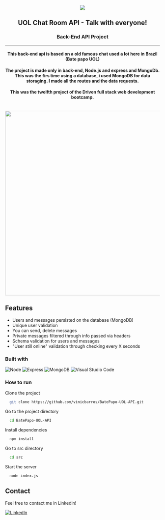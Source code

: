 <div align="center">
    <img src="https://i.imgur.com/OE6dzTB.png">
</div>
<!-- <hr> -->
<div align=center>
  <h2 align=center>UOL Chat Room API - Talk with everyone!</h2>
  <h3 align=center>Back-End API Project</h3>
  <hr>
  <div align=center>
     <h4>This back-end api is based on a old famous chat used a lot here in Brazil (Bate papo UOL)</h4>
     <h4>The project is made only in back-end, Node.js and express and MongoDb. This was the firs time using a database, i used 
     MongoDB for data storaging. I made all the routes and the data requests.</h4>
     <h4>This was the twelfth project of the Driven full stack web development bootcamp.</h4>
</div>
<br>
    <img style="height:600px" src="https://i.imgur.com/QP0enz8.gif">
<br>
</div>

## Features

- Users and messages persisted on the database (MongoDB)
- Unique user validation
- You can send, delete messages
- Private messages filtered through info passed via headers
- Schema validation for users and messages
- "User still online" validation through checking every X seconds

 ### Built with

![Node](https://img.shields.io/badge/Node.js-339933?style=for-the-badge&logo=nodedotjs&logoColor=white)
![Express](https://img.shields.io/badge/Express.js-000000?style=for-the-badge&logo=express&logoColor=white)
![MongoDB](https://img.shields.io/badge/MongoDB-4EA94B?style=for-the-badge&logo=mongodb&logoColor=white)
![Visual Studio Code](https://img.shields.io/badge/Visual%20Studio%20Code-0078d7.svg?style=for-the-badge&logo=visual-studio-code&logoColor=white)

### How to run

Clone the project

```bash
  git clone https://github.com/vinicbarros/BatePapo-UOL-API.git
```

Go to the project directory

```bash
  cd BatePapo-UOL-API
```

Install dependencies

```bash
  npm install
```

Go to src directory

```bash
  cd src
```

Start the server

```bash
  node index.js
```


## Contact

Feel free to contact me in Linkedin!

[![LinkedIn][linkedin-shield]][linkedin-url]

<!-- MARKDOWN LINKS & IMAGES -->
<!-- https://www.markdownguide.org/basic-syntax/#reference-style-links -->

[linkedin-shield]: https://img.shields.io/badge/-LinkedIn-black.svg?style=for-the-badge&logo=linkedin&colorB=blue
[linkedin-url]: https://www.linkedin.com/in/ovinibarros/
